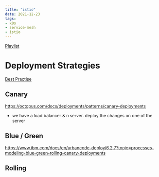 ```yaml
---
title: "istio"
date: 2021-12-23
tags:
- k8s
- service-mesh
- istio
---
```


[Playlist](https://youtube.com/playlist?list=PLcjWRSA2O5d3cmDgkWJJCQEmQGymdZdVF)

# Deployment Strategies

[Best Practise](https://cloud.google.com/architecture/application-deployment-and-testing-strategies#best_practices)

## Canary

https://octopus.com/docs/deployments/patterns/canary-deployments

* we have a load balancer & n server. deploy the changes on one of the server

## Blue / Green

https://www.ibm.com/docs/en/urbancode-deploy/6.2.7?topic=processes-modeling-blue-green-rolling-canary-deployments

## Rolling
